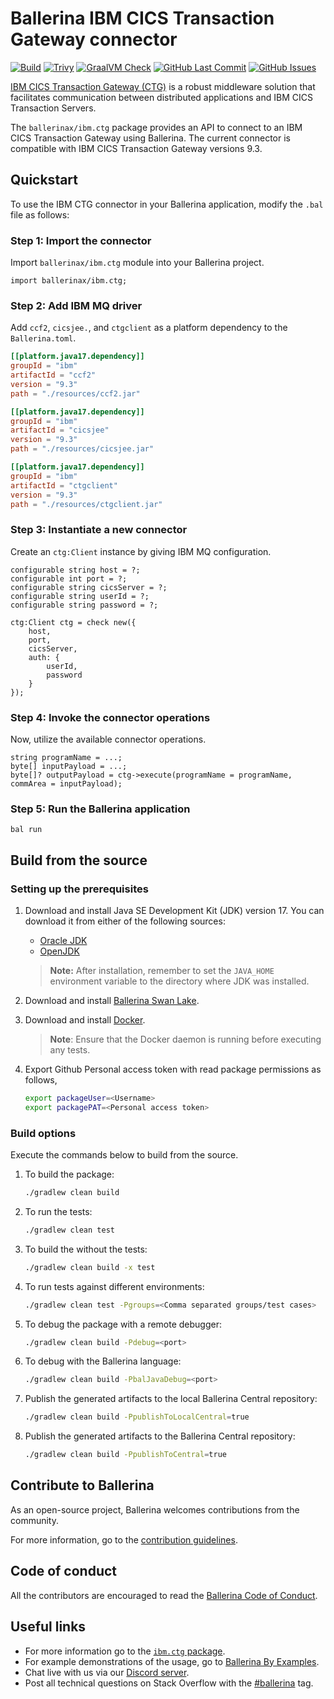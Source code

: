 # Ballerina IBM CICS Transaction Gateway connector

[![Build](https://github.com/ballerina-platform/module-ballerinax-ibm.ctg/actions/workflows/ci.yml/badge.svg)](https://github.com/ballerina-platform/module-ballerinax-ibm.ctg/actions/workflows/ci.yml)
[![Trivy](https://github.com/ballerina-platform/module-ballerinax-ibm.ctg/actions/workflows/trivy-scan.yml/badge.svg)](https://github.com/ballerina-platform/module-ballerinax-ibm.ctg/actions/workflows/trivy-scan.yml)
[![GraalVM Check](https://github.com/ballerina-platform/module-ballerinax-ibm.ctg/actions/workflows/build-with-bal-test-graalvm.yml/badge.svg)](https://github.com/ballerina-platform/module-ballerinax-ibm.ctg/actions/workflows/build-with-bal-test-graalvm.yml)
[![GitHub Last Commit](https://img.shields.io/github/last-commit/ballerina-platform/module-ballerinax-ibm.ctg.svg)](https://github.com/ballerina-platform/module-ballerinax-ibm.ctg/commits/main)
[![GitHub Issues](https://img.shields.io/github/issues/ballerina-platform/ballerina-library/module/ibm.ctg.svg?label=Open%20Issues)](https://github.com/ballerina-platform/ballerina-library/labels/module%2Fibm.ctg)

[IBM CICS Transaction Gateway (CTG)](https://www.ibm.com/products/cics-transaction-gateway) is a robust middleware solution that facilitates communication between distributed applications and IBM CICS Transaction Servers.

The `ballerinax/ibm.ctg` package provides an API to connect to an IBM CICS Transaction Gateway using Ballerina. The current connector is compatible with IBM CICS Transaction Gateway versions 9.3.

## Quickstart

To use the IBM CTG connector in your Ballerina application, modify the `.bal` file as follows:

### Step 1: Import the connector

Import `ballerinax/ibm.ctg` module into your Ballerina project.

```ballerina
import ballerinax/ibm.ctg;
```

### Step 2: Add IBM MQ driver

Add `ccf2`, `cicsjee.`, and `ctgclient` as a platform dependency to the `Ballerina.toml`.

```toml
[[platform.java17.dependency]]
groupId = "ibm"
artifactId = "ccf2"
version = "9.3"
path = "./resources/ccf2.jar"

[[platform.java17.dependency]]
groupId = "ibm"
artifactId = "cicsjee"
version = "9.3"
path = "./resources/cicsjee.jar"

[[platform.java17.dependency]]
groupId = "ibm"
artifactId = "ctgclient"
version = "9.3"
path = "./resources/ctgclient.jar"
```

### Step 3: Instantiate a new connector

Create an `ctg:Client` instance by giving IBM MQ configuration.

```ballerina
configurable string host = ?;
configurable int port = ?;
configurable string cicsServer = ?;
configurable string userId = ?;
configurable string password = ?;

ctg:Client ctg = check new({
    host,
    port,
    cicsServer,
    auth: {
        userId,
        password
    }
});
```

### Step 4: Invoke the connector operations

Now, utilize the available connector operations.

```ballerina
string programName = ...;
byte[] inputPayload = ...;
byte[]? outputPayload = ctg->execute(programName = programName, commArea = inputPayload);
```

### Step 5: Run the Ballerina application

```Shell
bal run
```

## Build from the source

### Setting up the prerequisites

1. Download and install Java SE Development Kit (JDK) version 17. You can download it from either of the following sources:

    * [Oracle JDK](https://www.oracle.com/java/technologies/downloads/)
    * [OpenJDK](https://adoptium.net/)

   > **Note:** After installation, remember to set the `JAVA_HOME` environment variable to the directory where JDK was installed.

2. Download and install [Ballerina Swan Lake](https://ballerina.io/).

3. Download and install [Docker](https://www.docker.com/get-started).

   > **Note**: Ensure that the Docker daemon is running before executing any tests.

4. Export Github Personal access token with read package permissions as follows,

    ```bash
    export packageUser=<Username>
    export packagePAT=<Personal access token>
    ```

### Build options

Execute the commands below to build from the source.

1. To build the package:

   ```bash
   ./gradlew clean build
   ```

2. To run the tests:

   ```bash
   ./gradlew clean test
   ```

3. To build the without the tests:

   ```bash
   ./gradlew clean build -x test
   ```

4. To run tests against different environments:

   ```bash
   ./gradlew clean test -Pgroups=<Comma separated groups/test cases>
   ```

5. To debug the package with a remote debugger:

   ```bash
   ./gradlew clean build -Pdebug=<port>
   ```

6. To debug with the Ballerina language:

   ```bash
   ./gradlew clean build -PbalJavaDebug=<port>
   ```

7. Publish the generated artifacts to the local Ballerina Central repository:

    ```bash
    ./gradlew clean build -PpublishToLocalCentral=true
    ```

8. Publish the generated artifacts to the Ballerina Central repository:

   ```bash
   ./gradlew clean build -PpublishToCentral=true
   ```

## Contribute to Ballerina

As an open-source project, Ballerina welcomes contributions from the community.

For more information, go to the [contribution guidelines](https://github.com/ballerina-platform/ballerina-lang/blob/master/CONTRIBUTING.md).

## Code of conduct

All the contributors are encouraged to read the [Ballerina Code of Conduct](https://ballerina.io/code-of-conduct).

## Useful links

* For more information go to the [`ibm.ctg` package](https://central.ballerina.io/ballerinax/ibm.ctg/latest).
* For example demonstrations of the usage, go to [Ballerina By Examples](https://ballerina.io/learn/by-example/).
* Chat live with us via our [Discord server](https://discord.gg/ballerinalang).
* Post all technical questions on Stack Overflow with the [#ballerina](https://stackoverflow.com/questions/tagged/ballerina) tag.
